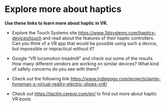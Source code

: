 # Explore more about haptics

**Use these links to learn more about haptic in VR.**

 - Explore the Touch Systems site https://www.3dsystems.com/haptics-devices/touch and read about the features of their haptic controllers. Can you think of a VR app that would be possible using such a device, but impossible or impractical without it?

 - Google “VR locomotion treadmill” and check out some of the results. How many different vendors are working on similar devices? What kind of safety concerns do you see with them?

 - Check out the following link https://www.indiegogo.com/projects/jamie-hyneman-s-virtual-reality-electric-shoes-vr#/

 - Check out https://taclim.cerevo.com/en/ to find out more about haptic VR boots
